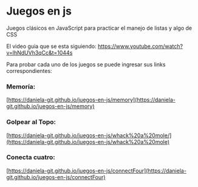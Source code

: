 # Juegos en js
Juegos clásicos en JavaScript para practicar el manejo de listas y algo de CSS

El video guia que se esta siguiendo: https://www.youtube.com/watch?v=lhNdUVh3qCc&t=1044s

Para probar cada uno de los juegos se puede ingresar sus links correspondientes:

### Memoría:
[https://daniela-git.github.io/juegos-en-js/memory](https://daniela-git.github.io/juegos-en-js/memory)

### Golpear al Topo:
[https://daniela-git.github.io/juegos-en-js/whack%20a%20mole/](https://daniela-git.github.io/juegos-en-js/whack%20a%20mole)

### Conecta cuatro:
[https://daniela-git.github.io/juegos-en-js/connectFour](https://daniela-git.github.io/juegos-en-js/connectFour)
